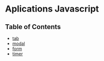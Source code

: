 # Aplications Javascript

## Table of Contents

- [tab](#tab)
- [modal](#modal)
- [form](#form)
- [timer](#timer)
